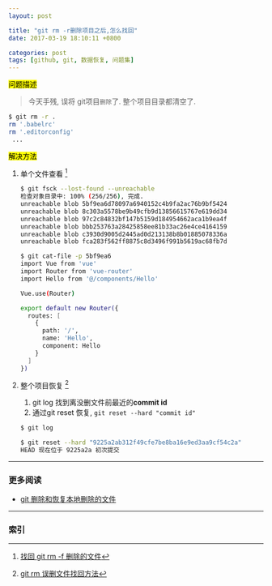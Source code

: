 ```yaml
---
layout: post

title: "git rm -r删除项目之后,怎么找回"
date: 2017-03-19 18:10:11 +0800

categories: post
tags: [github, git, 数据恢复, 问题集]
---
```


<mark>问题描述</mark>

>今天手残, 误将 git项目`删除`了. 整个项目目录都清空了.
```bash
$ git rm -r .                                                           128 ↵
rm '.babelrc'
rm '.editorconfig'
 ...
```

<mark>解决方法</mark>

1. 单个文件查看 [^1]

    ```bash
    $ git fsck --lost-found --unreachable
    检查对象目录中: 100% (256/256), 完成.
    unreachable blob 5bf9ea6d78097a6940152c4b9fa2ac76b9bf5424
    unreachable blob 8c303a5578be9b49cfb9d13856615767e619dd34
    unreachable blob 97c2c84832bf147b5159d184954662aca1b9ea4f
    unreachable blob bbb253763a28425858ee81b33ac26e4ce4164159
    unreachable blob c3930d9005d2445ad0d213138b8b01885078336a
    unreachable blob fca283f562ff8875c8d3496f991b5619ac68fb7d

    $ git cat-file -p 5bf9ea6
    import Vue from 'vue'
    import Router from 'vue-router'
    import Hello from '@/components/Hello'

    Vue.use(Router)

    export default new Router({
      routes: [
        {
          path: '/',
          name: 'Hello',
          component: Hello
        }
      ]
    })
    ```

1. 整个项目恢复 [^2]

    1. git log 找到离没删文件前最近的**commit id**
    1. 通过git reset 恢复, `git reset --hard "commit id"`

    ```bash
    $ git log

    $ git reset --hard "9225a2ab312f49cfe7be8ba16e9ed3aa9cf54c2a"
    HEAD 现在位于 9225a2a 初次提交
    ```

---
### 更多阅读
- [git 删除和恢复本地删除的文件](http://hbiao68.iteye.com/blog/2213238)

---
### 索引

[^1]: [找回 git rm -f 删除的文件](http://toy.linuxtoy.org/2013/11/19/recover-files-after-git-rm-f.html)
[^2]: [git rm 误删文件找回方法](http://www.voidcn.com/blog/iluckyning/article/p-2577023.html)

